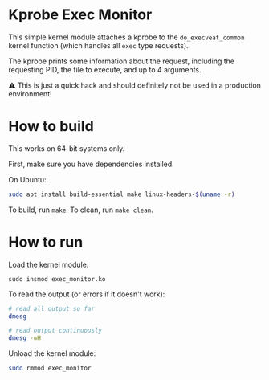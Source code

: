 # Kprobe Exec Monitor

This simple kernel module attaches a kprobe to the `do_execveat_common` kernel function (which handles all `exec` type requests).

The kprobe prints some information about the request, including the requesting PID, the file to execute, and up to 4 arguments.

:warning: This is just a quick hack and should definitely not be used in a production environment!

# How to build

This works on 64-bit systems only.

First, make sure you have dependencies installed.

On Ubuntu:

```bash
sudo apt install build-essential make linux-headers-$(uname -r)
```

To build, run `make`. To clean, run `make clean`.

# How to run

Load the kernel module:

```
sudo insmod exec_monitor.ko
```

To read the output (or errors if it doesn't work):

```bash
# read all output so far
dmesg

# read output continuously
dmesg -wH
```

Unload the kernel module:

```bash
sudo rmmod exec_monitor
```

